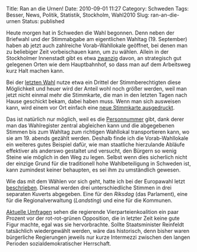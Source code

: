 Title: Ran an die Urnen!
Date: 2010-09-01 11:27
Category: Schweden
Tags: Besser, News, Politik, Statistik, Stockholm, Wahl2010
Slug: ran-an-die-urnen
Status: published

Heute morgen hat in Schweden die Wahl begonnen. Denn neben der Briefwahl
und der Stimmabgabe am eigentlichen Wahltag (19. September) haben ab
jetzt auch zahlreiche Vorab-Wahllokale geöffnet, bei denen man zu
beliebiger Zeit vorbeischauen kann, um zu wählen. Allein in der
Stockholmer Innenstadt gibt es etwa
[zwanzig](http://www.val.se/val/val2010/rostmottagning/fortidsrostning/kommun/01/80/index.html)
davon, an strategisch gut gelegenen Orten wie dem Hauptbahnhof, so dass
man auf dem Arbeitsweg kurz Halt machen kann.

Bei der [letzten Wahl](http://www.fiket.de/tag/wahl2006/) nutze etwa ein
Drittel der Stimmberechtigten diese Möglichkeit und heuer wird der
Anteil wohl noch größer werden, weil man jetzt nicht einmal mehr die
Stimmkarte, die man in den letzten Tagen nach Hause geschickt bekam,
dabei haben muss. Wenn man sich ausweisen kann, wird einem vor Ort
einfach eine [neue Stimmkarte
ausgedruckt](http://www.dn.se/nyheter/valet2010/nya-regler-gor-att-fler-rostar-i-fortid-1.1162814).

Das ist natürlich nur möglich, weil es die
[Personnummer](http://www.fiket.de/2006/07/09/wort-der-woche-personnummer/)
gibt, dank derer man das Wahlregister zentral abgleichen kann und die
abgegebenen Stimmen bis zum Wahltag zum richtigen Wahllokal
transportieren kann, wo sie am 19. abends gezählt werden. Deshalb finde
ich die Vorab-Wahllokale ein weiteres gutes Beispiel dafür, wie man
staatliche hierzulande Abläufe effektiver als anderswo gestaltet und
versucht, den Bürgern so wenig Steine wie möglich in den Weg zu legen.
Selbst wenn dies sicherlich nicht der einzige Grund für die traditionell
hohe Wahlbeteiligung in Schweden ist, kann zumindest keiner behaupten,
es sei ihm zu umständlich gewesen.

Wie das mit dem Wählen vor sich geht, hatte ich bei der Europawahl letzt
[beschrieben](http://www.fiket.de/2009/06/07/waehlen-gehen/). Diesmal
werden drei unterschiedliche Stimmen in drei separaten Kuverts
abgegeben. Eine für den *Riksdag* (das Parlament), eine für die
Regionalverwaltung (*Landsting*) und eine für die Kommunen.

[Aktuelle
Umfragen](http://www.dn.se/nyheter/valet2010/kd-backar-men-alliansen-i-ledning-1.1162745)
sehen die regierende Vierparteienkoalition ein paar Prozent vor der
rot-rot-grünen Opposition, die in letzter Zeit keine gute Figur machte,
egal was sie hervorbrachte. Sollte Staatsminister Reinfeldt tatsächlich
wiedergewählt werden, wäre das historisch, denn bisher waren bürgerliche
Regierungen jeweils nur kurze Intermezzi zwischen den langen Perioden
sozialdemokratischer Herrschaft.

